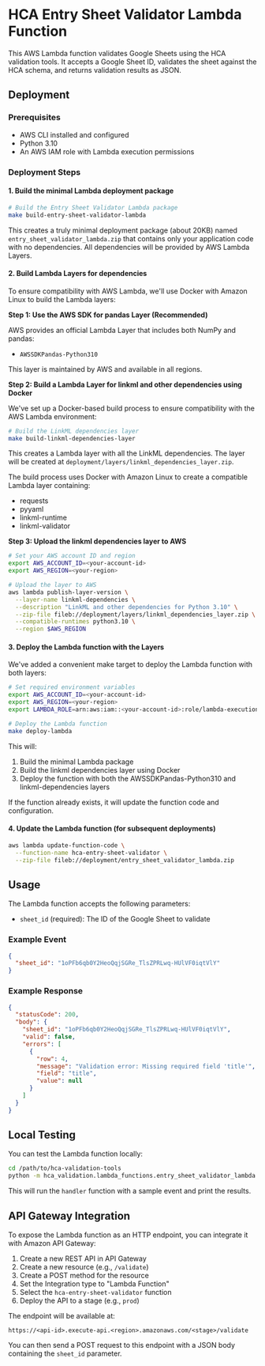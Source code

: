 # HCA Entry Sheet Validator Lambda Function

This AWS Lambda function validates Google Sheets using the HCA validation tools. It accepts a Google Sheet ID, validates the sheet against the HCA schema, and returns validation results as JSON.

## Deployment

### Prerequisites

- AWS CLI installed and configured
- Python 3.10
- An AWS IAM role with Lambda execution permissions

### Deployment Steps

#### 1. Build the minimal Lambda deployment package

```bash
# Build the Entry Sheet Validator Lambda package
make build-entry-sheet-validator-lambda
```

This creates a truly minimal deployment package (about 20KB) named `entry_sheet_validator_lambda.zip` that contains only your application code with no dependencies. All dependencies will be provided by AWS Lambda Layers.

#### 2. Build Lambda Layers for dependencies

To ensure compatibility with AWS Lambda, we'll use Docker with Amazon Linux to build the Lambda layers:

**Step 1: Use the AWS SDK for pandas Layer (Recommended)**

AWS provides an official Lambda Layer that includes both NumPy and pandas:
- `AWSSDKPandas-Python310`

This layer is maintained by AWS and available in all regions.

**Step 2: Build a Lambda Layer for linkml and other dependencies using Docker**

We've set up a Docker-based build process to ensure compatibility with the AWS Lambda environment:

```bash
# Build the LinkML dependencies layer
make build-linkml-dependencies-layer
```

This creates a Lambda layer with all the LinkML dependencies. The layer will be created at `deployment/layers/linkml_dependencies_layer.zip`.

The build process uses Docker with Amazon Linux to create a compatible Lambda layer containing:
- requests
- pyyaml
- linkml-runtime
- linkml-validator

**Step 3: Upload the linkml dependencies layer to AWS**

```bash
# Set your AWS account ID and region
export AWS_ACCOUNT_ID=<your-account-id>
export AWS_REGION=<your-region>

# Upload the layer to AWS
aws lambda publish-layer-version \
  --layer-name linkml-dependencies \
  --description "LinkML and other dependencies for Python 3.10" \
  --zip-file fileb://deployment/layers/linkml_dependencies_layer.zip \
  --compatible-runtimes python3.10 \
  --region $AWS_REGION
```

#### 3. Deploy the Lambda function with the Layers

We've added a convenient make target to deploy the Lambda function with both layers:

```bash
# Set required environment variables
export AWS_ACCOUNT_ID=<your-account-id>
export AWS_REGION=<your-region>
export LAMBDA_ROLE=arn:aws:iam::<your-account-id>:role/lambda-execution-role

# Deploy the Lambda function
make deploy-lambda
```

This will:
1. Build the minimal Lambda package
2. Build the linkml dependencies layer using Docker
3. Deploy the function with both the AWSSDKPandas-Python310 and linkml-dependencies layers

If the function already exists, it will update the function code and configuration.

#### 4. Update the Lambda function (for subsequent deployments)

```bash
aws lambda update-function-code \
  --function-name hca-entry-sheet-validator \
  --zip-file fileb://deployment/entry_sheet_validator_lambda.zip
```

## Usage

The Lambda function accepts the following parameters:

- `sheet_id` (required): The ID of the Google Sheet to validate

### Example Event

```json
{
  "sheet_id": "1oPFb6qb0Y2HeoQqjSGRe_TlsZPRLwq-HUlVF0iqtVlY"
}
```

### Example Response

```json
{
  "statusCode": 200,
  "body": {
    "sheet_id": "1oPFb6qb0Y2HeoQqjSGRe_TlsZPRLwq-HUlVF0iqtVlY",
    "valid": false,
    "errors": [
      {
        "row": 4,
        "message": "Validation error: Missing required field 'title'",
        "field": "title",
        "value": null
      }
    ]
  }
}
```

## Local Testing

You can test the Lambda function locally:

```bash
cd /path/to/hca-validation-tools
python -m hca_validation.lambda_functions.entry_sheet_validator_lambda.handler
```

This will run the `handler` function with a sample event and print the results.

## API Gateway Integration

To expose the Lambda function as an HTTP endpoint, you can integrate it with Amazon API Gateway:

1. Create a new REST API in API Gateway
2. Create a new resource (e.g., `/validate`)
3. Create a POST method for the resource
4. Set the Integration type to "Lambda Function"
5. Select the `hca-entry-sheet-validator` function
6. Deploy the API to a stage (e.g., `prod`)

The endpoint will be available at:
```
https://<api-id>.execute-api.<region>.amazonaws.com/<stage>/validate
```

You can then send a POST request to this endpoint with a JSON body containing the `sheet_id` parameter.
